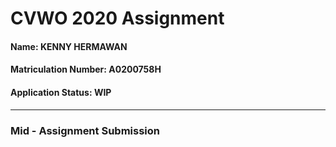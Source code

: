 # CVWO 2020 Assignment

#### Name: KENNY HERMAWAN
#### Matriculation Number: A0200758H

#### Application Status: WIP

___
### Mid - Assignment Submission
